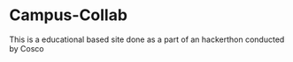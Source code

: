 # Campus-Collab

This is a educational based site done as a part of an hackerthon conducted by Cosco
